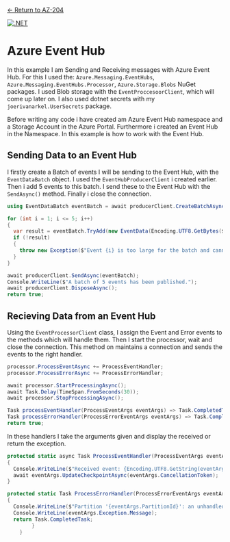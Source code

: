 [← Return to AZ-204](https://github.com/joerivanarkel/joerivanarkel/blob/main/AZ204.md)<br>

[![.NET](https://github.com/joerivanarkel/AzureEventHub/actions/workflows/dotnet.yml/badge.svg)](https://github.com/joerivanarkel/AzureEventHub/actions/workflows/dotnet.yml)

# Azure Event Hub
In this example I am Sending and Receiving messages with Azure Event Hub. For this I used the: `Azure.Messaging.EventHubs`, `Azure.Messaging.EventHubs.Processor`, `Azure.Storage.Blobs` NuGet packages. I used Blob storage with the `EventProccesoorClient`, which will come up later on. I also used dotnet secrets with my `joerivanarkel.UserSecrets` package.

Before writing any code i have created am Azure Event Hub namespace and a Storage Account in the Azure Portal. Furthermore i created an Event Hub in the Namespace. In this example is how to work with the Event Hub.

## Sending Data to an Event Hub
I firstly create a Batch of events I will be sending to the Event Hub, with the `EventDataBatch` object. I used the `EventHubProducerClient` i created earlier. Then i add 5 events to this batch. I send these to the Event Hub with the `SendAsync()` method. Finally i close the connection.

```csharp
using EventDataBatch eventBatch = await producerClient.CreateBatchAsync();

for (int i = 1; i <= 5; i++)
{
  var result = eventBatch.TryAdd(new EventData(Encoding.UTF8.GetBytes($"Event {i}")));
  if (!result)
  {
    throw new Exception($"Event {i} is too large for the batch and cannot be sent.");
  }
}

await producerClient.SendAsync(eventBatch);
Console.WriteLine($"A batch of 5 events has been published.");
await producerClient.DisposeAsync();
return true;

```

## Recieving Data from an Event Hub
Using the `EventProcessorClient` class, I assign the Event and Error events to the methods which will handle them. Then I start the processor, wait and close the connection. This method on maintains a connection and sends the events to the right handler.

```csharp
processor.ProcessEventAsync += ProcessEventHandler;
processor.ProcessErrorAsync += ProcessErrorHandler;

await processor.StartProcessingAsync();
await Task.Delay(TimeSpan.FromSeconds(30));
await processor.StopProcessingAsync();

Task processEventHandler(ProcessEventArgs eventArgs) => Task.CompletedTask;
Task processErrorHandler(ProcessErrorEventArgs eventArgs) => Task.CompletedTask;
return true;
```

In these handlers I take the arguments given and display the received or return the exception.

```csharp
protected static async Task ProcessEventHandler(ProcessEventArgs eventArgs)
{
  Console.WriteLine($"Received event: {Encoding.UTF8.GetString(eventArgs.Data.Body.ToArray())}");
  await eventArgs.UpdateCheckpointAsync(eventArgs.CancellationToken);
}

protected static Task ProcessErrorHandler(ProcessErrorEventArgs eventArgs)
{
  Console.WriteLine($"Partition '{eventArgs.PartitionId}': an unhandled exception was encountered. This was not expected to happen.");
  Console.WriteLine(eventArgs.Exception.Message);
  return Task.CompletedTask;
        }
    }
```
